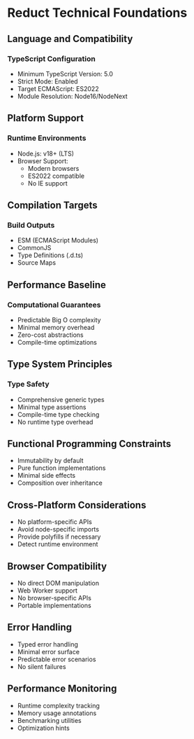 # Reduct Technical Foundations

## Language and Compatibility
### TypeScript Configuration
- Minimum TypeScript Version: 5.0
- Strict Mode: Enabled
- Target ECMAScript: ES2022
- Module Resolution: Node16/NodeNext

## Platform Support
### Runtime Environments
- Node.js: v18+ (LTS)
- Browser Support: 
  - Modern browsers
  - ES2022 compatible
  - No IE support

## Compilation Targets
### Build Outputs
- ESM (ECMAScript Modules)
- CommonJS
- Type Definitions (.d.ts)
- Source Maps

## Performance Baseline
### Computational Guarantees
- Predictable Big O complexity
- Minimal memory overhead
- Zero-cost abstractions
- Compile-time optimizations

## Type System Principles
### Type Safety
- Comprehensive generic types
- Minimal type assertions
- Compile-time type checking
- No runtime type overhead

## Functional Programming Constraints
- Immutability by default
- Pure function implementations
- Minimal side effects
- Composition over inheritance

## Cross-Platform Considerations
- No platform-specific APIs
- Avoid node-specific imports
- Provide polyfills if necessary
- Detect runtime environment

## Browser Compatibility
- No direct DOM manipulation
- Web Worker support
- No browser-specific APIs
- Portable implementations

## Error Handling
- Typed error handling
- Minimal error surface
- Predictable error scenarios
- No silent failures

## Performance Monitoring
- Runtime complexity tracking
- Memory usage annotations
- Benchmarking utilities
- Optimization hints
